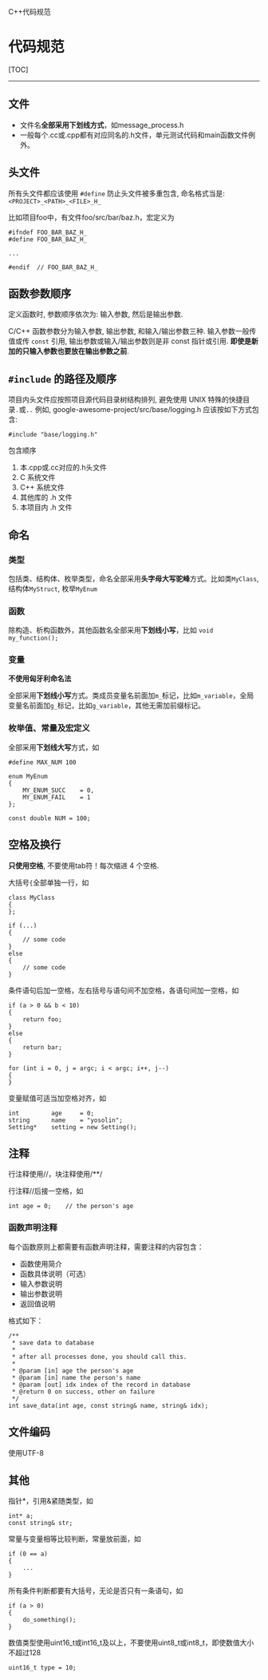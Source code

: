 C++代码规范

# 代码规范

[TOC]

-----------------------------

##  文件
- 文件名**全部采用下划线方式**，如message_process.h
- 一般每个.cc或.cpp都有对应同名的.h文件，单元测试代码和main函数文件例外。

##  头文件
所有头文件都应该使用 `#define` 防止头文件被多重包含, 命名格式当是: `<PROJECT>_<PATH>_<FILE>_H_`

比如项目foo中，有文件foo/src/bar/baz.h，宏定义为
``` 
#ifndef FOO_BAR_BAZ_H_
#define FOO_BAR_BAZ_H_

...

#endif  // FOO_BAR_BAZ_H_
```

##  函数参数顺序
定义函数时, 参数顺序依次为: 输入参数, 然后是输出参数.

C/C++ 函数参数分为输入参数, 输出参数, 和输入/输出参数三种. 输入参数一般传值或传 `const` 引用, 输出参数或输入/输出参数则是非 const 指针或引用. **即使是新加的只输入参数也要放在输出参数之前**.


##  `#include` 的路径及顺序
项目内头文件应按照项目源代码目录树结构排列, 避免使用 UNIX 特殊的快捷目录`.`或`..` 例如, google-awesome-project/src/base/logging.h 应该按如下方式包含:
``` 
#include "base/logging.h"
```
包含顺序

1. 本.cpp或.cc对应的.h头文件
2. C 系统文件
3. C++ 系统文件
4. 其他库的 .h 文件
5. 本项目内 .h 文件

##  命名

###  类型
包括类、结构体、枚举类型，命名全部采用**头字母大写驼峰**方式。比如类`MyClass`, 结构体`MyStruct`, 枚举`MyEnum`

###  函数
除构造、析构函数外，其他函数名全部采用**下划线小写**，比如 `void my_function();`

###  变量

**不使用匈牙利命名法**

全部采用**下划线小写**方式。类成员变量名前面加`m_`标记，比如`m_variable`，全局变量名前面加`g_`标记，比如`g_variable`，其他无需加前缀标记。

###  枚举值、常量及宏定义
全部采用**下划线大写**方式，如
``` 
#define MAX_NUM 100

enum MyEnum
{
    MY_ENUM_SUCC    = 0,
    MY_ENUM_FAIL    = 1
};

const double NUM = 100;
```
##  空格及换行
**只使用空格**, 不要使用tab符！每次缩进 4 个空格.

大括号`{`全部单独一行，如
``` 
class MyClass
{
};

if (...)
{
    // some code
}
else
{
    // some code
}
```
条件语句后加一空格，左右括号与语句间不加空格，各语句间加一空格，如
``` 
if (a > 0 && b < 10)
{
    return foo;
}
else
{
    return bar;
}

for (int i = 0, j = argc; i < argc; i++, j--)
{
}
```
变量赋值可适当加空格对齐，如
```
int         age     = 0;
string      name    = "yosolin";
Setting*    setting = new Setting();
```
##  注释
行注释使用//，块注释使用/**/

行注释//后接一空格，如
```
int age = 0;    // the person's age
```
###  函数声明注释
每个函数原则上都需要有函数声明注释，需要注释的内容包含：

- 函数使用简介
- 函数具体说明（可选）
- 输入参数说明
- 输出参数说明
- 返回值说明

格式如下：
```
/**
 * save data to database
 *
 * after all processes done, you should call this.
 *
 * @param [in] age the person's age
 * @param [in] name the person's name
 * @param [out] idx index of the record in database
 * @return 0 on success, other on failure
 */
int save_data(int age, const string& name, string& idx);
```
##  文件编码
使用UTF-8

##  其他

指针*，引用&紧随类型，如
```
int* a; 
const string& str;
```

常量与变量相等比较判断，常量放前面，如
```
if (0 == a)
{
    ...
}
```

所有条件判断都要有大括号，无论是否只有一条语句，如
```
if (a > 0)
{
    do_something();
}
```

数值类型使用uint16_t或int16_t及以上，不要使用uint8_t或int8_t，即使数值大小不超过128
```
uint16_t type = 10;
```


